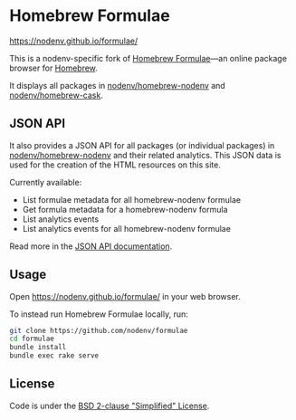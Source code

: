 # Homebrew Formulae

https://nodenv.github.io/formulae/

This is a nodenv-specific fork of [Homebrew Formulae](https://nodenv.github.io/formulae/)—an online package browser for [Homebrew](https://brew.sh).

It displays all packages in [nodenv/homebrew-nodenv](https://github.com/nodenv/homebrew-nodenv) and [nodenv/homebrew-cask](https://github.com/nodenv/homebrew-cask).

## JSON API

It also provides a JSON API for all packages (or individual packages) in [nodenv/homebrew-nodenv](https://github.com/nodenv/homebrew-nodenv) and their related analytics. This JSON data is used for the creation of the HTML resources on this site.

Currently available:
- List formulae metadata for all homebrew-nodenv formulae
- Get formula metadata for a homebrew-nodenv formula
- List analytics events
- List analytics events for all homebrew-nodenv formulae

Read more in the [JSON API documentation](https://nodenv.github.io/formulae/docs/api/).

## Usage
Open https://nodenv.github.io/formulae/ in your web browser.

To instead run Homebrew Formulae locally, run:
```bash
git clone https://github.com/nodenv/formulae
cd formulae
bundle install
bundle exec rake serve
```

## License
Code is under the [BSD 2-clause "Simplified" License](LICENSE.txt).

